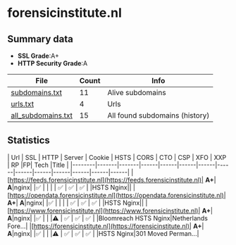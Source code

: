 

# forensicinstitute.nl
## Summary data


 - **SSL Grade**:A+
 - **HTTP Security Grade**:A


| File       | Count | Info |
|------------|-------|------|
|[subdomains.txt](/data/forensicinstitute.nl/subdomains.txt)|11|Alive subdomains|
|[urls.txt](/data/forensicinstitute.nl/urls.txt)|4|Urls|
|[all_subdomains.txt](/data/forensicinstitute.nl/all_subdomains.txt)|15|All found subdomains (history)|


## Statistics


| Url | SSL | HTTP | Server | Cookie | HSTS | CORS | CTO | CSP | XFO | XXP | RP |FP| Tech |Title |
|--------|-------|-------|------|------|------|------|------|------|------|------|------|------|------|
|[https://feeds.forensicinstitute.nl](https://feeds.forensicinstitute.nl)| **A+**| **A**|nginx| |:white_check_mark: | | | | :white_check_mark: | :white_check_mark: | :white_check_mark: | |HSTS Nginx||
|[https://opendata.forensicinstitute.nl](https://opendata.forensicinstitute.nl)| **A+**| **A**|nginx| |:white_check_mark: | | | | :white_check_mark: | :white_check_mark: | :white_check_mark: | |HSTS Nginx||
|[https://www.forensicinstitute.nl](https://www.forensicinstitute.nl)| **A+**| **A**|nginx| |:white_check_mark: | | |:warning: | :white_check_mark: | :white_check_mark: | :white_check_mark: | |Bloomreach HSTS Nginx|Netherlands Fore...|
|[https://forensicinstitute.nl](https://forensicinstitute.nl)| **A+**| **A**|nginx| |:white_check_mark: | | |:warning: | :white_check_mark: | :white_check_mark: | :white_check_mark: | |HSTS Nginx|301 Moved Perman...|